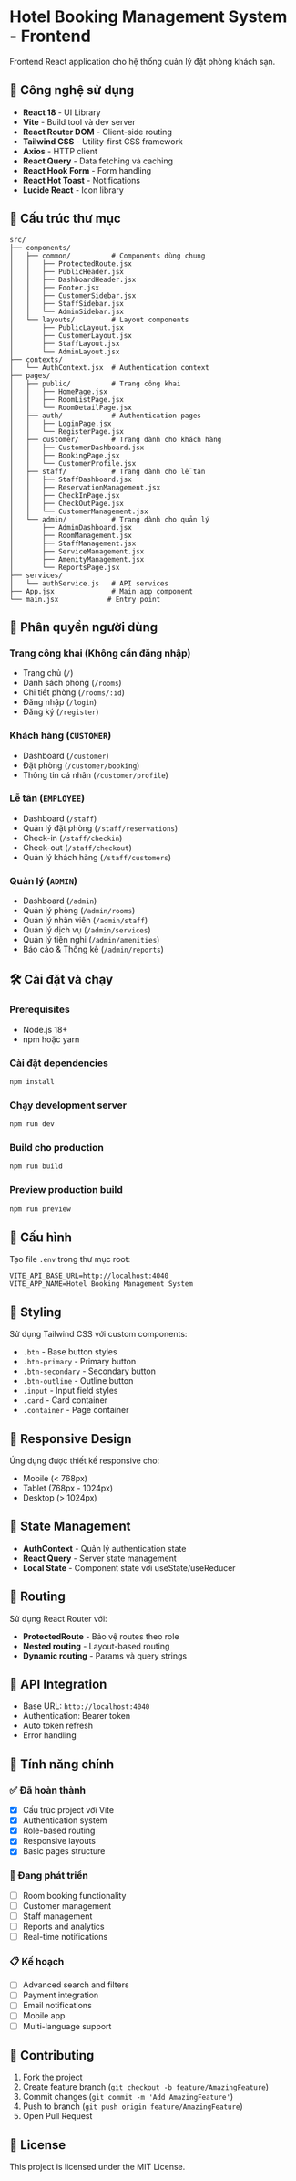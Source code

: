 # Hotel Booking Management System - Frontend

Frontend React application cho hệ thống quản lý đặt phòng khách sạn.

## 🚀 Công nghệ sử dụng

- **React 18** - UI Library
- **Vite** - Build tool và dev server
- **React Router DOM** - Client-side routing
- **Tailwind CSS** - Utility-first CSS framework
- **Axios** - HTTP client
- **React Query** - Data fetching và caching
- **React Hook Form** - Form handling
- **React Hot Toast** - Notifications
- **Lucide React** - Icon library

## 📁 Cấu trúc thư mục

```
src/
├── components/
│   ├── common/          # Components dùng chung
│   │   ├── ProtectedRoute.jsx
│   │   ├── PublicHeader.jsx
│   │   ├── DashboardHeader.jsx
│   │   ├── Footer.jsx
│   │   ├── CustomerSidebar.jsx
│   │   ├── StaffSidebar.jsx
│   │   └── AdminSidebar.jsx
│   └── layouts/         # Layout components
│       ├── PublicLayout.jsx
│       ├── CustomerLayout.jsx
│       ├── StaffLayout.jsx
│       └── AdminLayout.jsx
├── contexts/
│   └── AuthContext.jsx  # Authentication context
├── pages/
│   ├── public/          # Trang công khai
│   │   ├── HomePage.jsx
│   │   ├── RoomListPage.jsx
│   │   └── RoomDetailPage.jsx
│   ├── auth/            # Authentication pages
│   │   ├── LoginPage.jsx
│   │   └── RegisterPage.jsx
│   ├── customer/        # Trang dành cho khách hàng
│   │   ├── CustomerDashboard.jsx
│   │   ├── BookingPage.jsx
│   │   └── CustomerProfile.jsx
│   ├── staff/           # Trang dành cho lễ tân
│   │   ├── StaffDashboard.jsx
│   │   ├── ReservationManagement.jsx
│   │   ├── CheckInPage.jsx
│   │   ├── CheckOutPage.jsx
│   │   └── CustomerManagement.jsx
│   └── admin/           # Trang dành cho quản lý
│       ├── AdminDashboard.jsx
│       ├── RoomManagement.jsx
│       ├── StaffManagement.jsx
│       ├── ServiceManagement.jsx
│       ├── AmenityManagement.jsx
│       └── ReportsPage.jsx
├── services/
│   └── authService.js   # API services
├── App.jsx              # Main app component
└── main.jsx            # Entry point
```

## 🔐 Phân quyền người dùng

### **Trang công khai** (Không cần đăng nhập)
- Trang chủ (`/`)
- Danh sách phòng (`/rooms`)
- Chi tiết phòng (`/rooms/:id`)
- Đăng nhập (`/login`)
- Đăng ký (`/register`)

### **Khách hàng** (`CUSTOMER`)
- Dashboard (`/customer`)
- Đặt phòng (`/customer/booking`)
- Thông tin cá nhân (`/customer/profile`)

### **Lễ tân** (`EMPLOYEE`)
- Dashboard (`/staff`)
- Quản lý đặt phòng (`/staff/reservations`)
- Check-in (`/staff/checkin`)
- Check-out (`/staff/checkout`)
- Quản lý khách hàng (`/staff/customers`)

### **Quản lý** (`ADMIN`)
- Dashboard (`/admin`)
- Quản lý phòng (`/admin/rooms`)
- Quản lý nhân viên (`/admin/staff`)
- Quản lý dịch vụ (`/admin/services`)
- Quản lý tiện nghi (`/admin/amenities`)
- Báo cáo & Thống kê (`/admin/reports`)

## 🛠️ Cài đặt và chạy

### Prerequisites
- Node.js 18+
- npm hoặc yarn

### Cài đặt dependencies
```bash
npm install
```

### Chạy development server
```bash
npm run dev
```

### Build cho production
```bash
npm run build
```

### Preview production build
```bash
npm run preview
```

## 🔧 Cấu hình

Tạo file `.env` trong thư mục root:

```env
VITE_API_BASE_URL=http://localhost:4040
VITE_APP_NAME=Hotel Booking Management System
```

## 🎨 Styling

Sử dụng Tailwind CSS với custom components:

- `.btn` - Base button styles
- `.btn-primary` - Primary button
- `.btn-secondary` - Secondary button  
- `.btn-outline` - Outline button
- `.input` - Input field styles
- `.card` - Card container
- `.container` - Page container

## 📱 Responsive Design

Ứng dụng được thiết kế responsive cho:
- Mobile (< 768px)
- Tablet (768px - 1024px)
- Desktop (> 1024px)

## 🔄 State Management

- **AuthContext** - Quản lý authentication state
- **React Query** - Server state management
- **Local State** - Component state với useState/useReducer

## 🚦 Routing

Sử dụng React Router với:
- **ProtectedRoute** - Bảo vệ routes theo role
- **Nested routing** - Layout-based routing
- **Dynamic routing** - Params và query strings

## 📡 API Integration

- Base URL: `http://localhost:4040`
- Authentication: Bearer token
- Auto token refresh
- Error handling

## 🎯 Tính năng chính

### ✅ Đã hoàn thành
- [x] Cấu trúc project với Vite
- [x] Authentication system
- [x] Role-based routing
- [x] Responsive layouts
- [x] Basic pages structure

### 🔄 Đang phát triển
- [ ] Room booking functionality
- [ ] Customer management
- [ ] Staff management
- [ ] Reports and analytics
- [ ] Real-time notifications

### 📋 Kế hoạch
- [ ] Advanced search and filters
- [ ] Payment integration
- [ ] Email notifications
- [ ] Mobile app
- [ ] Multi-language support

## 🤝 Contributing

1. Fork the project
2. Create feature branch (`git checkout -b feature/AmazingFeature`)
3. Commit changes (`git commit -m 'Add AmazingFeature'`)
4. Push to branch (`git push origin feature/AmazingFeature`)
5. Open Pull Request

## 📄 License

This project is licensed under the MIT License.
